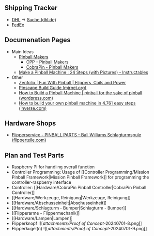 ## Shipping Tracker
- [DHL](http://nolp.dhl.de/nextt-online-public/set_identcodes.do?lang=de&idc=00340434333170733387&rfn=&extendedSearch=true) → [Suche (dhl.de)](https://www.dhl.de/de/privatkunden/suche.html?q=00340434333170733387&piececode=00340434333170733387) 
- [FedEx](https://mandrillapp.com/track/click/30103740/track.goshippo.com?p=eyJzIjoiWkZZckVlQ2xKemRzdjBuNy04cXZkQWJJMzRJIiwidiI6MSwicCI6IntcInVcIjozMDEwMzc0MCxcInZcIjoxLFwidXJsXCI6XCJodHRwczpcXFwvXFxcL3RyYWNrLmdvc2hpcHBvLmNvbVxcXC90cmFja2luZ1xcXC9kMjUzZWQ4NTM0NTc0N2U3YWMyMDE2OTRlNTA4YmNkYVxcXC9mZWRleFxcXC8yNzY1MDA2NzcxMTVcIixcImlkXCI6XCIzYjgxZDg4YzhjNmY0N2Q1ODdjNmJmYTllMTNmNmVjYVwiLFwidXJsX2lkc1wiOltcIjQ2NGFlYjg1OTNmYzcwMjI1OGRlZmVmYTJmNDNiNTdhNjRhNGM0ZWNcIl19In0) 
## Documenation Pages
- Main Ideas
	- [Pinball Makers](https://pinballmakers.com/wiki/index.php?title=Main_Page) 
		- [OPP - Pinball Makers](https://pinballmakers.com/wiki/index.php?title=OPP) 
		- [CobraPin - Pinball Makers](https://pinballmakers.com/wiki/index.php?title=CobraPin) 
	- [Make a Pinball Machine : 24 Steps (with Pictures) - Instructables](https://www.instructables.com/Making-a-Pinball-Machine/) 
- Other
	- [Zenfolio | Fun With Pinball | Flippers, Coils and Power](https://www.funwithpinball.com/learn/flippers-coils-and-power) 
	- [Pinscape Build Guide (mjrnet.org)](http://mjrnet.org/pinscape/BuildGuideV2/BuildGuide.php?sid=title) 
	- [How to Build a Pinball Machine | pinball for the sake of pinball (wordpress.com)](https://howtobuildapinballmachine.wordpress.com/) 
	- [How to build your own pinball machine in 4,761 easy steps (inverse.com)](https://www.inverse.com/input/culture/homebrew-pinball-expo-2021) 
## Hardware Shops
- [Flipperservice - PINBALL PARTS - Ball Williams Schlagturmspule (flipperteile.com)](https://flipperteile.com/en/pop-bumper-parts/bally-williams-bumper-coil.html) 
## Plan and Test Parts
- Raspberry Pi for handling overall function
- Controller Programming: Usage of [[Controller Programming/Mission Pinball Framework|Mission Pinball Framework]] for programming the controller-raspberry interface
- Controller: [[Hardware/CobraPin Pinball Controller|CobraPin Pinball Controller]] 
- [[Hardware/Werkzeuge, Reinigung|Werkzeuge, Reinigung]] 
- [[Hardware/Abschusseinheit|Abschusseinheit]]
- [[Hardware/Schlagturm - Bumper|Schlagturm - Bumper]] 
- [[Flipperarme - Flippermechanik]] 
- [[Hardware/Lampen|Lampen]] 
- Flipperknopf
	![[_attachments/Proof of Concept_-20240701-8.png]] 
- Flipperkugel(n)
	![[_attachments/Proof of Concept_-20240701-9.png]] 

